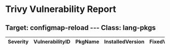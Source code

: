 # Trivy Vulnerability Report




## Target: configmap-reload --- Class: lang-pkgs
|Severity|VulnerabilityID|PkgName|InstalledVersion|FixedVersion|
|--------|---------------|-------|----------------|------------|
